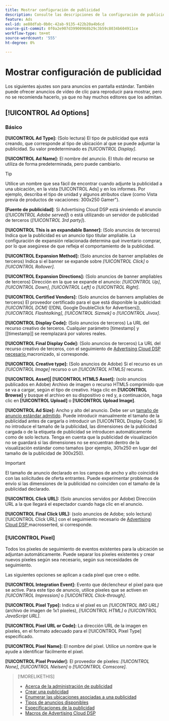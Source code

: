 ```yaml
---
title: Mostrar configuración de publicidad
description: Consulte las descripciones de la configuración de publicidad disponible para los anuncios en pantalla.
feature: Ads
exl-id: ae88dfab-0b0c-42ab-9135-422b20a4b6cd
source-git-commit: 0f0a2e907d39900968b29c3b59c8034b604911ce
workflow-type: tm+mt
source-wordcount: '555'
ht-degree: 0%

---
```


# Mostrar configuración de publicidad

Los siguientes ajustes son para anuncios en pantalla estándar. También puede ofrecer anuncios de vídeo de clic para reproducir para mostrar, pero no se recomienda hacerlo, ya que no hay muchos editores que los admitan.

## [!UICONTROL Ad Options]

### Básico

**[!UICONTROL Ad Type]:**  (Solo lectura) El tipo de publicidad que está creando, que corresponde al tipo de ubicación al que se puede adjuntar la publicidad. Su valor predeterminado es *[!UICONTROL Display]*.

**[!UICONTROL Ad Name]:** El nombre del anuncio. El título del recurso se utiliza de forma predeterminada, pero puede cambiarlo.

>[!TIP]
>
> Utilice un nombre que sea fácil de encontrar cuando adjunte la publicidad a una ubicación, en la vista [!UICONTROL Ads] y en los informes. Por ejemplo, describa el tipo de unidad y algunos atributos clave (como Vista previa de productos de vacaciones: 300x250 Gamer&quot;).

**\[Fuente de publicidad\]**: Si Advertising Cloud DSP está sirviendo el anuncio (*[!UICONTROL Adobe served]*) o está utilizando un servidor de publicidad de terceros (*[!UICONTROL 3rd party]*).

**[!UICONTROL This is an expandable Banner]:** (Solo anuncios de terceros) Indica que la publicidad es un anuncio tipo titular ampliable. La configuración de expansión relacionada determina qué inventario comprar, por lo que asegúrese de que refleja el comportamiento de la publicidad.

**[!UICONTROL Expansion Method]:** (Solo anuncios de banner ampliables de terceros) Indica si el banner se expande sobre  *[!UICONTROL Click]* o  *[!UICONTROL Rollover]*.

**[!UICONTROL Expansion Directions]:**  (Solo anuncios de banner ampliables de terceros) Dirección en la que se expande el anuncio:  *[!UICONTROL Up]*,  *[!UICONTROL Down]*,  *[!UICONTROL Left]* o  *[!UICONTROL Right]*.

**[!UICONTROL Certified Vendors]:**  (Solo anuncios de banners ampliables de terceros) El proveedor certificado para el que está disponible la publicidad:  *[!UICONTROL DCM]* ([!DNL Google DoubleClick for Advertisers]),  *[!UICONTROL Flashtalking]*,  *[!UICONTROL Sizmek]* o  *[!UICONTROL Jivox]*.

**[!UICONTROL Display Code]:**  (Solo anuncios de terceros) La URL del recurso creativo de terceros. Cualquier parámetro [timestamp] y [[timestamp]] se reemplazará por valores reales.

**[!UICONTROL Final Display Code]:** (Solo anuncios de terceros) La URL del recurso creativo de terceros, con el seguimiento de  [Advertising Cloud DSP necesario ](/help/dsp/campaign-management/macros.md) macronizado, si corresponde.

**[!UICONTROL Creative type]:**  (Solo anuncios de Adobe) Si el recurso es un  *[!UICONTROL Image]* recurso o un  *[!UICONTROL HTML5]* recurso.

**[!UICONTROL Asset]|  [!UICONTROL HTML5 Asset]:**  (solo anuncios publicados en Adobe) Archivo de imagen o recurso HTML5 comprimido que se va a cargar, según el tipo de creativo. Haga clic en **[!UICONTROL Browse]** y busque el archivo en su dispositivo o red y, a continuación, haga clic en **[!UICONTROL Upload]** o **[!UICONTROL Upload Image]**.

**[!UICONTROL Ad Size]:** Ancho y alto del anuncio. Debe ser un [tamaño de anuncio estándar admitido](/help/dsp/assets/ad-specs.pdf). Puede introducir manualmente el tamaño de la publicidad antes de cargarla o introducir un [!UICONTROL Display Code]. Si no introduce el tamaño de la publicidad, las dimensiones de la publicidad cargada o de la etiqueta de publicidad se introducen automáticamente como de solo lectura. Tenga en cuenta que la publicidad de visualización no se guardará si las dimensiones no se encuentran dentro de la visualización estándar como tamaños (por ejemplo, 301x250 en lugar del tamaño de la publicidad de 300x250).

>[!IMPORTANT]
>
> El tamaño de anuncio declarado en los campos de ancho y alto coincidirá con las solicitudes de oferta entrantes. Puede experimentar problemas de envío si las dimensiones de la publicidad no coinciden con el tamaño de la publicidad declarado.

**[!UICONTROL Click URL]:**  (Solo anuncios servidos por Adobe) Dirección URL a la que llegará el espectador cuando haga clic en el anuncio.

**[!UICONTROL Final Click URL]:**  (solo anuncios de Adobe; solo lectura)  [!UICONTROL Click URL] con el seguimiento necesario de  [Advertising Cloud DSP ](/help/dsp/campaign-management/macros.md) macrosserted, si corresponde.

### [!UICONTROL Pixel]

Todos los píxeles de seguimiento de eventos existentes para la ubicación se adjuntan automáticamente. Puede separar los píxeles existentes y crear nuevos píxeles según sea necesario, según sus necesidades de seguimiento.

Las siguientes opciones se aplican a cada píxel que cree o edite.

**[!UICONTROL Integration Event]:** Evento que déclencheur el píxel para que se active. Para este tipo de anuncio, utilice píxeles que se activen en *[!UICONTROL Impression]* o *[!UICONTROL Click-through]*.

**[!UICONTROL Pixel Type]:** Indica si el píxel es un  *[!UICONTROL IMG URL]* (archivo de imagen de 1x1 píxeles),  *[!UICONTROL HTML]* o  *[!UICONTROL JavaScript URL]*.

**[!UICONTROL Pixel URL or Code]:** La dirección URL de la imagen en píxeles, en el formato adecuado para el  [!UICONTROL Pixel Type] especificado.

**[!UICONTROL Pixel Name]:** El nombre del píxel. Utilice un nombre que le ayude a identificar fácilmente el píxel.

**[!UICONTROL Pixel Provider]:** El proveedor de píxeles:  *[!UICONTROL None]*,  *[!UICONTROL Nielsen]* o  *[!UICONTROL Comscore]*.

>[!MORELIKETHIS]
>
>* [Acerca de la administración de publicidad](ad-about.md)
>* [Crear una publicidad](ad-create.md)
>* [Enumerar las ubicaciones asociadas a una publicidad](ad-list-placements.md)
>* [Tipos de anuncios disponibles](ad-types.md)
>* [Especificaciones de la publicidad](/help/dsp/assets/ad-specs.pdf)
>* [Macros de Advertising Cloud DSP](/help/dsp/campaign-management/macros.md)


